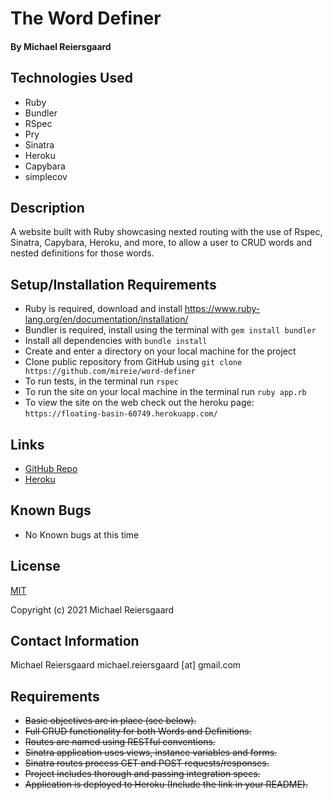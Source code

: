 # The Word Definer
#### By Michael Reiersgaard

## Technologies Used

* Ruby
* Bundler
* RSpec
* Pry
* Sinatra
* Heroku
* Capybara
* simplecov

## Description

A website built with Ruby showcasing nexted routing with the use of Rspec, Sinatra, Capybara, Heroku, and more, to allow a user to CRUD words and nested definitions for those words. 

## Setup/Installation Requirements

* Ruby is required, download and install https://www.ruby-lang.org/en/documentation/installation/
* Bundler is required, install using the terminal with `gem install bundler`
* Install all dependencies with `bundle install`
* Create and enter a directory on your local machine for the project
* Clone public repository from GitHub using `git clone https://github.com/mireie/word-definer`
* To run tests, in the terminal run `rspec`
* To run the site on your local machine in the terminal run `ruby app.rb`
* To view the site on the web check out the heroku page: `https://floating-basin-60749.herokuapp.com/`

## Links
- [GitHub Repo](https://github.com/mireie/word-definer)
- [Heroku](https://floating-basin-60749.herokuapp.com/)

## Known Bugs

* No Known bugs at this time

## License

[MIT](https://en.wikipedia.org/wiki/MIT_License)

Copyright (c) 2021 Michael Reiersgaard


## Contact Information

Michael Reiersgaard michael.reiersgaard [at] gmail.com

## Requirements

* ~~Basic objectives are in place (see below).~~
* ~~Full CRUD functionality for both Words and Definitions.~~
* ~~Routes are named using RESTful conventions.~~
* ~~Sinatra application uses views, instance variables and forms.~~
* ~~Sinatra routes process GET and POST requests/responses.~~
* ~~Project includes thorough and passing integration specs.~~
* ~~Application is deployed to Heroku (Include the link in your README).~~
